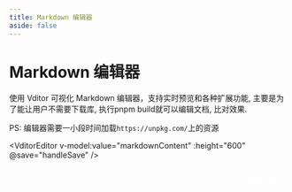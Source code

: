 ```yaml
---
title: Markdown 编辑器
aside: false
---
```


<script setup>
import { ref } from 'vue'
import VditorEditor from './.vitepress/components/VditorEditor.vue'

const markdownContent = ref([
    '# 开始编辑你的 Markdown',
    '',
    '欢迎使用 Vditor 编辑器！',
    '',
    '## 数学公式支持',
    '',
    '行内公式: $E = mc^2$',
    '',
    '行间公式:',
    '',
    '$$\\begin{bmatrix}',
    'a & b \\\\',
    'c & d',
    '\\end{bmatrix}$$',
    '',
    '## 代码块',
    '',
    '```js',
    'function hello() {',
    '  console.log("Hello, Vditor!");',
    '}',
    '```'
].join('\n'))

const handleSave = (content) => {
  console.log('保存内容:', content)
  // 这里可以实现保存逻辑，比如通过API保存到服务器
}
</script>

# Markdown 编辑器

使用 Vditor 可视化 Markdown 编辑器，支持实时预览和各种扩展功能, 主要是为了能让用户不需要下载库, 执行pnpm build就可以编辑文档, 比对效果.

PS: 编辑器需要一小段时间加载`https://unpkg.com/`上的资源

<VditorEditor
  v-model:value="markdownContent"
  :height="600"
  @save="handleSave"
/>

<div class="action-buttons">
  <button class="save-button" @click="$refs.editor?.save()">保存内容</button>
</div>

<style>
.action-buttons {
  margin-top: 20px;
  display: flex;
  justify-content: flex-end;
}

.save-button {
  background-color: var(--vp-c-brand);
  color: white;
  border: none;
  padding: 8px 16px;
  border-radius: 4px;
  cursor: pointer;
  font-size: 14px;
}

.save-button:hover {
  background-color: var(--vp-c-brand-dark);
}
</style>
